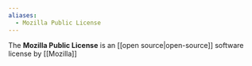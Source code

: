 ```yaml
---
aliases:
  - Mozilla Public License
---
```

The **Mozilla Public License** is an [[open source|open-source]] software license by [[Mozilla]]